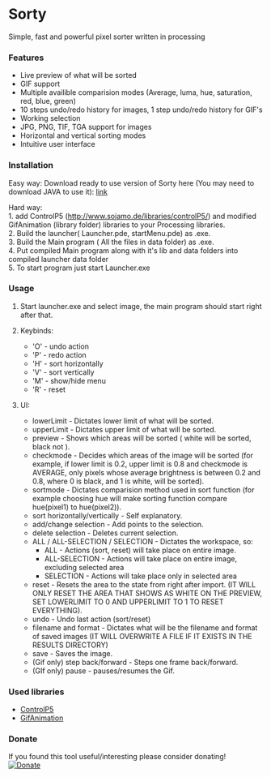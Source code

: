 # Sorty
Simple, fast and powerful pixel sorter written in processing

### Features
* Live preview of what will be sorted
* GIF support
* Multiple availible comparision modes (Average, luma, hue, saturation, red, blue, green)
* 10 steps undo/redo history for images, 1 step undo/redo history for GIF's
* Working selection
* JPG, PNG, TIF, TGA support for images
* Horizontal and vertical sorting modes
* Intuitive user interface

### Installation
Easy way: Download ready to use version of Sorty here (You may need to download JAVA to use it): 
	[link](https://mega.nz/#!qUhDUSQA!9POsYbLgDZOqH14x5-hp_zABFRrr8KUQ3g1OsB-VmK0)

Hard way:  
	1.  add ControlP5 (http://www.sojamo.de/libraries/controlP5/) and modified GifAnimation (library folder) libraries to your Processing libraries.  
	2.  Build the launcher( Launcher.pde, startMenu.pde) as .exe.  
	3.  Build the Main program ( All the files in data folder) as .exe.  
	4.  Put compiled Main program along with it's lib and data folders into compiled launcher data folder  
	5.  To start program just start Launcher.exe

### Usage

1. Start launcher.exe and select image, the main program should start right after that.

2. Keybinds:
	*  'O' - undo action
	*  'P' - redo action
	*  'H' - sort horizontally
	*  'V' - sort vertically
	*  'M' - show/hide menu
	*  'R' - reset
3. UI:
	*  lowerLimit - Dictates lower limit of what will be sorted.
	*  upperLimit - Dictates upper limit of what will be sorted.
	*  preview - Shows which areas will be sorted ( white will be sorted, black not ).
	*  checkmode - Decides which areas of the image will be sorted (for example, if lower limit is 0.2, upper limit is 0.8 and checkmode is AVERAGE, only pixels whose average brightness is between 0.2 and 0.8, where 0 is black, and 1 is white, will be sorted).
	*  sortmode - Dictates comparision method used in sort function (for example choosing hue will make sorting function compare hue(pixel1) to hue(pixel2)).
	*  sort horizontally/vertically - Self explanatory.
	*  add/change selection - Add points to the selection.
	*  delete selection - Deletes current selection.
	*  ALL / ALL-SELECTION / SELECTION - Dictates the workspace, so:
		- ALL - Actions (sort, reset) will take place on entire image.
		- ALL-SELECTION - Actions will take place on entire image, excluding selected area
		-  SELECTION - Actions will take place only in selected area
	* reset - Resets the area to the state from right after import. (IT WILL ONLY RESET THE AREA THAT SHOWS AS WHITE ON THE PREVIEW, SET LOWERLIMIT TO 0 AND UPPERLIMIT TO 1 TO RESET EVERYTHING).
	* undo - Undo last action (sort/reset)
	* filename and format - Dictates what will be the filename and format of saved images (IT WILL OVERWRITE A FILE IF IT EXISTS IN THE RESULTS DIRECTORY)
	* save - Saves the image.
	* (Gif only) step back/forward - Steps one frame back/forward.
	* (GIf only) pause - pauses/resumes the Gif.

### Used libraries
- [ControlP5](http://www.sojamo.de/libraries/controlP5/)
- [GifAnimation](https://github.com/01010101/GifAnimation)

### Donate
If you found this tool useful/interesting please consider donating!  
[![Donate](https://img.shields.io/badge/Donate-PayPal-green.svg)](https://www.paypal.com/cgi-bin/webscr?cmd=_s-xclick&hosted_button_id=XB6XK8FEF9FPA)
